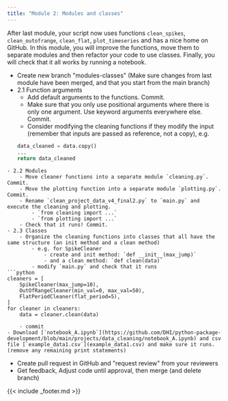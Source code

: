 ```yaml
---
title: "Module 2: Modules and classes"
---
```



After last module, your script now uses functions `clean_spikes`, `clean_outofrange`, `clean_flat`, `plot_timeseries` and has a nice home on GitHub. In this module, you will improve the functions, move them to separate modules and then refactor your code to use classes. Finally, you will check that it all works by running a notebook.  

- Create new branch "modules-classes" (Make sure changes from last module have been merged, and that you start from the main branch)
- 2.1 Function arguments
    - Add default arguments to the functions. Commit.
    - Make sure that you only use positional arguments where there is only one argument. Use keyword arguments everywhere else. Commit.
    - Consider modifying the cleaning functions if they modify the input (remember that inputs are passed as reference, not a copy), e.g. 
    ```python
    data_cleaned = data.copy()
    ...
    return data_cleaned
```
- 2.2 Modules
    - Move cleaner functions into a separate module `cleaning.py`. Commit.
    - Move the plotting function into a separate module `plotting.py`. Commit.
    - Rename `clean_project_data_v4_final2.py` to `main.py` and execute the cleaning and plotting.
        - `from cleaning import ...`
        - `from plotting import ...`
    - Check that it runs! Commit. 
- 2.3 Classes
    - Organize the cleaning functions into classes that all have the same structure (an init method and a clean method)
        - e.g. for SpikeCleaner
            - create and init method: `def __init__(max_jump)`
            - and a clean method: `def clean(data)`
        - modify `main.py` and check that it runs
```python
cleaners = [
    SpikeCleaner(max_jump=10),
    OutOfRangeCleaner(min_val=0, max_val=50),
    FlatPeriodCleaner(flat_period=5),
]
for cleaner in cleaners:
    data = cleaner.clean(data)
```
        - commit
    - Download [`notebook_A.ipynb`](https://github.com/DHI/python-package-development/blob/main/projects/data_cleaning/notebook_A.ipynb) and csv file [`example_data1.csv`](example_data1.csv) and make sure it runs. (remove any remaining print statements)
- Create pull request in GitHub and "request review" from your reviewers
- Get feedback, Adjust code until approval, then merge (and delete branch)

{{< include _footer.md >}}